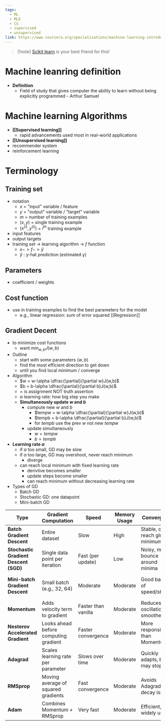 ```yaml
---
tags:
  - ML
  - MLE
  - CS
  - supervised
  - unsupervised
link: https://www.coursera.org/specializations/machine-learning-introduction
---
```

>[!note] [Scikit learn](https://scikit-learn.org/1.5/index.html) is your best friend for this!

# Machine leanring definition
- **Definition**
	- Field of study that gives computer the ability to learn without being explicitly programmed - Arthur Samuel
# Machine learning Algorithms
- **[[Supervised learning]]**
	- rapid advancements used most in real-world applications
- **[[Unsupervised learning]]**
- recommender system 
- reinforcement learning

# Terminology
## Training set
- notation
	- $x$ = "input" variable / feature
	- $y$ = "output" variable / "target" variable
	- $m$ = number of training examples
	- $(x, y)$ = single training example
	- $(x^{(i)}, y^{(i)})$  = $i^{th}$ training example
- input features
- output targets
- training set -> learning algorithm -> $f$ function 
	- $x -> f -> \hat{y}$
	- $\hat{y}$ : y-hat prediction (estimated y)
## Parameters
- coefficient / weights
## Cost function
- use in training examples to find the best parameters for the model
	- e.g., linear regression: sum of error squared [[Regression]]
## **Gradient Decent**
- to minimize cost functions
	- want $min_{w,b}J(w,b)$
- Outline
	- start with some parameters $(w,b)$
	- find the most efficient direction to get down
	- until you find local minimum / converge
- Algorithm
	- $w = w-\alpha \dfrac{\partial}{\partial w}J(w,b)$
	- $b = b-\alpha \dfrac{\partial}{\partial b}J(w,b)$
	- $=$ is assignment NOT truth assertion
	- $\alpha$ learning rate: how big step you make
	- **Simultaneously update $w$ and $b$**
		- compute new $w$ and $b$
			- $tempw = w-\alpha \dfrac{\partial}{\partial w}J(w,b)$
			- $tempb = b-\alpha \dfrac{\partial}{\partial b}J(w,b)$ 
			- for $tempb$ use the prev $w$ not new $tempw$
		- update simultaneously
			- $w=tempw$
			- $b=tempb$
- **Learning rate $\alpha$**
	- if $\alpha$ too small, GD may be slow
	- if $\alpha$ too large, GD may overshoot, never reach minimum
		- diverge
	- can reach local minimum with fixed learning rate
		- derivtive becomes smaller
		- update steps become smaller
		- can reach minimum without decreasing learning rate
- Types of GD
	- Batch GD
	- Stochastic GD: one datapoint
	- Mini-batch GD

|**Type**|**Gradient Computation**|**Speed**|**Memory Usage**|**Convergence**|**Best For**|
|---|---|---|---|---|---|
|**Batch Gradient Descent**|Entire dataset|Slow|High|Stable, can reach global minimum|Small to medium datasets|
|**Stochastic Gradient Descent (SGD)**|Single data point per iteration|Fast (per update)|Low|Noisy, may bounce around minima|Large datasets, online learning|
|**Mini-batch Gradient Descent**|Small batch (e.g., 32, 64)|Moderate|Moderate|Good balance of speed/stability|Deep learning, large datasets|
|**Momentum**|Adds velocity term to gradient|Faster than vanilla|Moderate|Reduces oscillations, smoother path|High-dimensional spaces|
|**Nesterov Accelerated Gradient**|Looks ahead before computing gradient|Faster convergence|Moderate|More responsive than Momentum|Deep nets with complex landscapes|
|**Adagrad**|Scales learning rate per parameter|Slows over time|Moderate|Quickly adapts, but may stop early|Sparse features (e.g., NLP, vision)|
|**RMSprop**|Moving average of squared gradients|Fast convergence|Moderate|Avoids Adagrad’s decay issue|Non-stationary objectives|
|**Adam**|Combines Momentum + RMSprop|Very fast|Moderate|Efficient, widely used|Most deep learning tasks|


